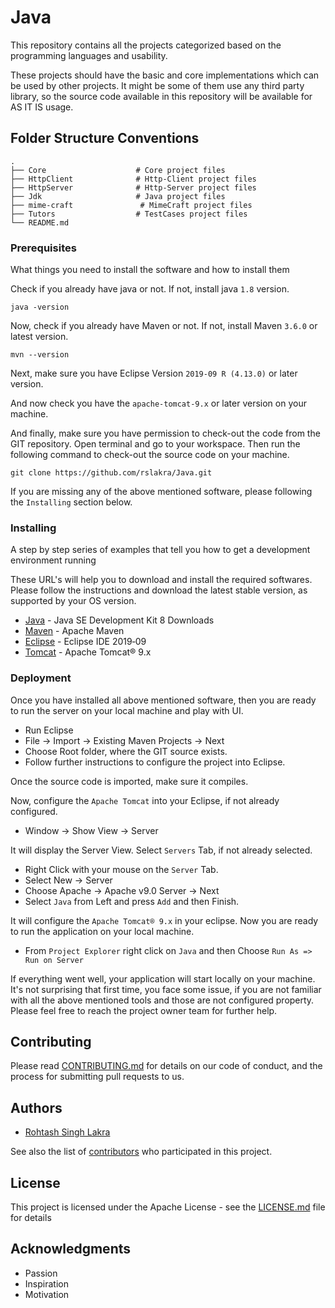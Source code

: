 Java
=========

This repository contains all the projects categorized based on the programming languages and usability.

These projects should have the basic and core implementations which can be used by other projects.
It might be some of them use any third party library, so the source code available in this repository will be available 
for AS IT IS usage.

## Folder Structure Conventions
    .
    ├── Core                    # Core project files
    ├── HttpClient              # Http-Client project files
    ├── HttpServer              # Http-Server project files
    ├── Jdk                     # Java project files
    ├── mime-craft               # MimeCraft project files
    ├── Tutors                  # TestCases project files
    └── README.md


### Prerequisites

What things you need to install the software and how to install them

Check if you already have java or not. If not, install java ``1.8`` version.

```
java -version
```

Now, check if you already have Maven or not. If not, install Maven ``3.6.0`` or 
latest version.

```
mvn --version
```

Next, make sure you have Eclipse Version ``2019-09 R (4.13.0)`` or later version.

And now check you have the ``apache-tomcat-9.x`` or later version on your 
machine.


And finally, make sure you have permission to check-out the code from the GIT 
repository. Open terminal and go to your workspace. Then run the following 
command to check-out the source code on your machine.

```
git clone https://github.com/rslakra/Java.git
```


If you are missing any of the above mentioned software, please following the 
``Installing`` section below.


### Installing

A step by step series of examples that tell you how to get a development 
environment running

These URL's will help you to download and install the required softwares.
Please follow the instructions and download the latest stable version, as 
supported by your OS version.

* [Java](https://www.oracle.com/technetwork/java/javase/downloads/jdk8-downloads-2133151.html) - Java SE Development Kit 8 Downloads
* [Maven](https://maven.apache.org/download.cgi) - Apache Maven
* [Eclipse](https://www.eclipse.org/downloads/) - Eclipse IDE 2019‑09
* [Tomcat](https://tomcat.apache.org/download-90.cgi) - Apache Tomcat® 9.x


### Deployment

Once you have installed all above mentioned software, then you are ready 
to run the server on your local machine and play with UI.

* Run Eclipse
* File -> Import -> Existing Maven Projects -> Next
* Choose Root folder, where the GIT source exists.
* Follow further instructions to configure the project into Eclipse.

Once the source code is imported, make sure it compiles.

Now, configure the ``Apache Tomcat`` into your Eclipse, if not already configured.

* Window -> Show View -> Server

It will display the Server View. Select ``Servers`` Tab, if not already selected.

* Right Click with your mouse on the ``Server`` Tab.
* Select New -> Server
* Choose Apache -> Apache v9.0 Server -> Next
* Select ``Java`` from Left and press ``Add`` and then Finish.

It will configure the ``Apache Tomcat® 9.x`` in your eclipse.
Now you are ready to run the application on your local machine.

* From ``Project Explorer`` right click on ``Java`` and then Choose ``Run As => Run on Server``


If everything went well, your application will start locally on your machine.
It's not surprising that first time, you face some issue, if you are not familiar 
with all the above mentioned tools and those are not configured property.
Please feel free to reach the project owner team for further help.


## Contributing

Please read [CONTRIBUTING.md](https://github.com/rslakra/Java/blob/master/CONTRIBUTING.md) for details on our code of 
conduct, and the process for submitting pull requests to us.


## Authors

* [Rohtash Singh Lakra](https://github.com/rslakra)

See also the list of [contributors](https://github.com/rslakra/Java/contributors) who participated in this project.

## License

This project is licensed under the Apache License - see the [LICENSE.md](https://github.com/rslakra/Java/LICENSE.md) file for details

## Acknowledgments

* Passion
* Inspiration
* Motivation
